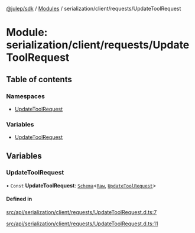 [@julep/sdk](../README.md) / [Modules](../modules.md) / serialization/client/requests/UpdateToolRequest

# Module: serialization/client/requests/UpdateToolRequest

## Table of contents

### Namespaces

- [UpdateToolRequest](serialization_client_requests_UpdateToolRequest.UpdateToolRequest.md)

### Variables

- [UpdateToolRequest](serialization_client_requests_UpdateToolRequest.md#updatetoolrequest)

## Variables

### UpdateToolRequest

• `Const` **UpdateToolRequest**: [`Schema`](core_schemas_Schema.md#schema)\<[`Raw`](../interfaces/serialization_client_requests_UpdateToolRequest.UpdateToolRequest.Raw.md), [`UpdateToolRequest`](../interfaces/api_client_requests_UpdateToolRequest.UpdateToolRequest.md)\>

#### Defined in

[src/api/serialization/client/requests/UpdateToolRequest.d.ts:7](https://github.com/julep-ai/samantha-monorepo/blob/9aefd53/sdks/js/src/api/serialization/client/requests/UpdateToolRequest.d.ts#L7)

[src/api/serialization/client/requests/UpdateToolRequest.d.ts:11](https://github.com/julep-ai/samantha-monorepo/blob/9aefd53/sdks/js/src/api/serialization/client/requests/UpdateToolRequest.d.ts#L11)
